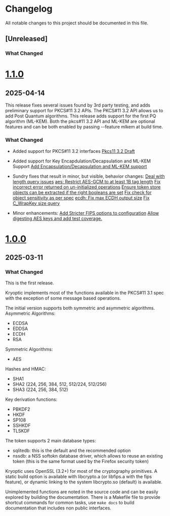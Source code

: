 # Changelog

All notable changes to this project should be documented in this file.

## [Unreleased]

### What Changed

# [1.1.0]
## 2025-04-14

This release fixes several issues found by 3rd party testing, and adds
preliminary support for PKCS#11 3.2 APIs.
The PKCS#11 3.2 API allows us to add Post Quantum algorithms.
This release adds support for the first PQ algorithm (ML-KEM).
Both the pkcs#11 3.2 API and ML-KEM are optional features and can be
both enabled by passing --feature mlkem at build time.

### What Changed

* Added support for PKCS#11 3.2 interfaces
  [Pkcs11 3.2 Draft](https://github.com/latchset/kryoptic/pull/149)

* Added support for Key Encapdulation/Decapsulation and ML-KEM Support
  [Add Encapsulation/Decapsulation and ML-KEM support](https://github.com/latchset/kryoptic/pull/197)

* Sundry fixes that result in minor, but visible, behavior changes:
  [Deal with length query issues](https://github.com/latchset/kryoptic/pull/185)
  [aes: Restrict AES-GCM to at least 1B tag length](https://github.com/latchset/kryoptic/pull/189)
  [Fix incorrect error returned on un-initialized operations](https://github.com/latchset/kryoptic/pull/192)
  [Ensure token store objects can be extracted if the right booleans are
set](https://github.com/latchset/kryoptic/pull/194)
  [Fix check for object sensitivity as per spec](https://github.com/latchset/kryoptic/pull/198)
  [ecdh: Fix max ECDH output size](https://github.com/latchset/kryoptic/pull/203)
  [Fix C_WrapKey size query](https://github.com/latchset/kryoptic/pull/202)

* Minor enhancements:
  [Add Stricter FIPS options to configuration](https://github.com/latchset/kryoptic/pull/199)
  [Allow digesting AES keys and add test coverage.](https://github.com/latchset/kryoptic/pull/204)


# [1.0.0]
## 2025-03-11

### What Changed

This is the first release.

Kryoptic implements most of the functions available in the PKCS#11 3.1 spec with
the exception of some message based operations.

The initial version supports both symmetric and asymmetric algorithms.
Asymmetric Algorithms:
- ECDSA
- EDDSA
- ECDH
- RSA

Symmetric Algorithms:
- AES

Hashes and HMAC:
- SHA1
- SHA2 (224, 256, 384, 512, 512/224, 512/256)
- SHA3 (224, 256, 384, 512)

Key derivation functions:
- PBKDF2
- HKDF
- SP108
- SSHKDF
- TLSKDF

The token supports 2 main database types:
- sqlitedb: this is the default and the recommended option
- nssdb: a NSS softokn database driver, which allows to reuse
an existing token (this is the same format used by the Firefox
security token)

Kryoptic uses OpenSSL (3.2+) for most of the cryptography primitives.
A static build option is available with libcrypto.a (or libfips.a with the
fips feature), or dynamic linking to the system libcrypto.so (default) is
available.

Unimplemented functions are noted in the source code and can be easily
explored by building the documentation. There is a Makefile file to provide
shortcut commands for common tasks, use `make docs` to build documentation
that includes non public interfaces.

[1.0.0]: https://github.com/latchset/kryoptic/releases/tag/v1.0.0
[1.1.0]: https://github.com/latchset/kryoptic/releases/tag/v1.1.0
